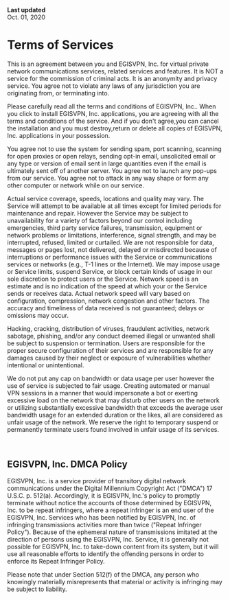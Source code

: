 **Last updated**  
Oct. 01, 2020

# Terms of Services

This is an agreement between you and EGISVPN, Inc. for virtual private network communications services, related services and features. It is NOT a service for the commission of criminal acts. It is an anonymity and privacy service. You agree not to violate any laws of any jurisdiction you are originating from, or terminating into.

Please carefully read all the terms and conditions of EGISVPN, Inc.. When you click to install EGISVPN, Inc. applications, you are agreeing with all the terms and conditions of the service. And if you don't agree,you can cancel the installation and you must destroy,return or delete all copies of EGISVPN, Inc. applications in your possession.

You agree not to use the system for sending spam, port scanning, scanning for open proxies or open relays, sending opt-in email, unsolicited email or any type or version of email sent in large quantities even if the email is ultimately sent off of another server. You agree not to launch any pop-ups from our service. You agree not to attack in any way shape or form any other computer or network while on our service.

Actual service coverage, speeds, locations and quality may vary. The Service will attempt to be available at all times except for limited periods for maintenance and repair. However the Service may be subject to unavailability for a variety of factors beyond our control including emergencies, third party service failures, transmission, equipment or network problems or limitations, interference, signal strength, and may be interrupted, refused, limited or curtailed. We are not responsible for data, messages or pages lost, not delivered, delayed or misdirected because of interruptions or performance issues with the Service or communications services or networks (e.g., T-1 lines or the Internet). We may impose usage or Service limits, suspend Service, or block certain kinds of usage in our sole discretion to protect users or the Service. Network speed is an estimate and is no indication of the speed at which your or the Service sends or receives data. Actual network speed will vary based on configuration, compression, network congestion and other factors. The accuracy and timeliness of data received is not guaranteed; delays or omissions may occur.

Hacking, cracking, distribution of viruses, fraudulent activities, network sabotage, phishing, and/or any conduct deemed illegal or unwanted shall be subject to suspension or termination. Users are responsible for the proper secure configuration of their services and are responsible for any damages caused by their neglect or exposure of vulnerabilities whether intentional or unintentional.

We do not put any cap on bandwidth or data usage per user however the use of service is subjected to fair usage. Creating automated or manual VPN sessions in a manner that would impersonate a bot or exerting excessive load on the network that may disturb other users on the network or utilizing substantially excessive bandwidth that exceeds the average user bandwidth usage for an extended duration or the likes, all are considered as unfair usage of the network. We reserve the right to temporary suspend or permanently terminate users found involved in unfair usage of its services.


<br>

## EGISVPN, Inc. DMCA Policy
EGISVPN, Inc. is a service provider of transitory digital network communications under the Digital Millennium Copyright Act ("DMCA") 17 U.S.C. p. 512(a). Accordingly, it is EGISVPN, Inc.'s policy to promptly terminate without notice the accounts of those determined by EGISVPN, Inc. to be repeat infringers, where a repeat infringer is an end user of the EGISVPN, Inc. Services who has been notified by EGISVPN, Inc. of infringing transmissions activities more than twice ("Repeat Infringer Policy"). Because of the ephemeral nature of transmissions imitated at the direction of persons using the EGISVPN, Inc. Service, it is generally not possible for EGISVPN, Inc. to take-down content from its system, but it will use all reasonable efforts to identify the offending persons in order to enforce its Repeat Infringer Policy.

Please note that under Section 512(f) of the DMCA, any person who knowingly materially misrepresents that material or activity is infringing may be subject to liability.
